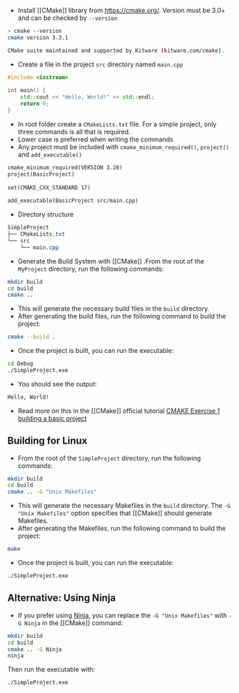 - Install [[CMake]] library from https://cmake.org/. Version must be 3.0+ and can be checked by `--version`

```bash
> cmake --version
cmake version 3.3.1

CMake suite maintained and supported by Kitware (kitware.com/cmake).
```

- Create a file in the project `src` directory named `main.cpp`

```c++
#include <iostream>  
  
int main() {  
    std::cout << "Hello, World!" << std::endl;  
    return 0;  
}
```

- In root folder create a `CMakeLists.txt` file. For a simple project, only three commands is all that is required.
- Lower case is preferred when writing the commands
- Any project must be included with `cmake_minimum_required()`, `project()` and `add_executable()`

```CMakeLists.txt
cmake_minimum_required(VERSION 3.28)  
project(BasicProject)  
  
set(CMAKE_CXX_STANDARD 17)  
  
add_executable(BasicProject src/main.cpp)
```

- Directory structure

```css
SimpleProject
├── CMakeLists.txt
└── src
    └── main.cpp
```
- Generate the Build System with [[CMake]] .From the root of the `MyProject` directory, run the following commands:

```bash
mkdir build 
cd build 
cmake ..
```

- This will generate the necessary build files in the `build` directory.    
- After generating the build files, run the following command to build the project:

```bash
cmake --build .
```
- Once the project is built, you can run the executable:

```bash
cd Debug
./SimpleProject.exe
```

- You should see the output:

```bash
Hello, World!
```

- Read more on this in the [[CMake]] official tutorial [CMAKE Exercise 1 building a basic project](https://cmake.org/cmake/help/latest/guide/tutorial/A%20Basic%20Starting%20Point.html#exercise-1-building-a-basic-project)


## Building for Linux

- From the root of the `SimpleProject` directory, run the following commands:

```bash
mkdir build 
cd build 
cmake .. -G "Unix Makefiles"
```

- This will generate the necessary Makefiles in the `build` directory. The `-G "Unix Makefiles"` option specifies that [[CMake]] should generate Makefiles.
- After generating the Makefiles, run the following command to build the project:

```bash
make
```

- Once the project is built, you can run the executable:

```bash
./SimpleProject.exe
```

## Alternative: Using Ninja

- If you prefer using [Ninja](https://github.com/ninja-build/ninja), you can replace the `-G "Unix Makefiles"` with `-G Ninja` in the [[CMake]] command:

```bash
mkdir build 
cd build 
cmake .. -G Ninja 
ninja
```

Then run the executable with:

```bash
./SimpleProject.exe
```